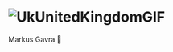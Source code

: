 # ![UkUnitedKingdomGIF](https://github.com/GavraMG/GavraMG/assets/145468935/79e472c7-ef69-40ad-9ee0-c8575847993a)
Markus Gavra 👋

<!--
**GavraMG/GavraMG** is a ✨ _special_ ✨ repository because its `README.md` (this file) appears on your GitHub profile.

Here are some ideas to get you started:

- 🔭 I’m currently working on ...
- 🌱 I’m currently learning ...
- 👯 I’m looking to collaborate on ...
- 🤔 I’m looking for help with ...
- 💬 Ask me about ...
- 📫 How to reach me: ...
- 😄 Pronouns: ...
- ⚡ Fun fact: ...
-->

